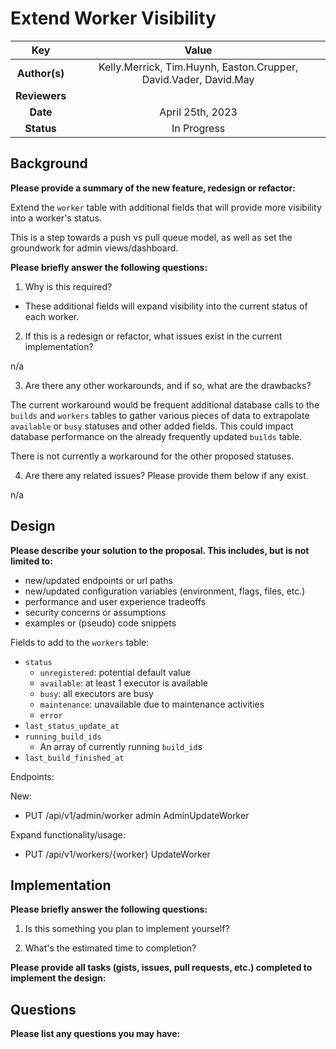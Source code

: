 # Extend Worker Visibility

<!--
The name of this markdown file should:

1. Short and contain no more then 30 characters

2. Contain the date of submission in MM-DD format

3. Clearly state what the proposal is being submitted for
-->

| Key           | Value |
| :-----------: | :-: |
| **Author(s)** | Kelly.Merrick, Tim.Huynh, Easton.Crupper, David.Vader, David.May |
| **Reviewers** |  |
| **Date**      | April 25th, 2023 |
| **Status**    | In Progress |

<!--
If you're already working with someone, please add them to the proper author/reviewer category.

If not, please leave the reviewer category empty and someone from the Vela team will assign it to themself.

Here is a brief explanation of the different proposal statuses:

1. Reviewed: The proposal is currently under review or has been reviewed.

2. Accepted: The proposal has been accepted and is ready for implementation.

3. In Progress: An accepted proposal is being implemented by actual work.

NOTE: The design is subject to change during this phase.

4. Cancelled: While or before implementation the proposal was cancelled.

NOTE: This can happen for a multitude of reasons.

5. Complete: This feature/change is implemented.
-->

## Background

<!--
This section is intended to describe the new feature, redesign or refactor.
-->

**Please provide a summary of the new feature, redesign or refactor:**

<!--
Provide your description here.
-->

Extend the `worker` table with additional fields that will provide more visibility into a worker's status.

This is a step towards a push vs pull queue model, as well as set the groundwork for admin views/dashboard.

**Please briefly answer the following questions:**

1. Why is this required?

* These additional fields will expand visibility into the current status of each worker.

2. If this is a redesign or refactor, what issues exist in the current implementation?

n/a

3. Are there any other workarounds, and if so, what are the drawbacks?

The current workaround would be frequent additional database calls to the `builds` and `workers` tables to gather various pieces of data to extrapolate `available` or `busy` statuses and other added fields. This could impact database performance on the already frequently updated `builds` table.

There is not currently a workaround for the other proposed statuses.

4. Are there any related issues? Please provide them below if any exist.

n/a

## Design

<!--
This section is intended to explain the solution design for the proposal.

NOTE: If there are no current plans for a solution, please leave this section blank.
-->

**Please describe your solution to the proposal. This includes, but is not limited to:**

* new/updated endpoints or url paths
* new/updated configuration variables (environment, flags, files, etc.)
* performance and user experience tradeoffs
* security concerns or assumptions
* examples or (pseudo) code snippets

Fields to add to the `workers` table:
* `status`
  * `unregistered`: potential default value
  * `available`: at least 1 executor is available
  * `busy`: all executors are busy
  * `maintenance`: unavailable due to maintenance activities
  * `error`
* `last_status_update_at`
* `running_build_ids`
  * An array of currently running `build_id`s
* `last_build_finished_at`

Endpoints:

New: 
* PUT /api/v1/admin/worker admin AdminUpdateWorker

Expand functionality/usage:
* PUT /api/v1/workers/{worker} UpdateWorker

## Implementation

<!--
This section is intended to explain how the solution will be implemented for the proposal.

NOTE: If there are no current plans for implementation, please leave this section blank.
-->

**Please briefly answer the following questions:**

1. Is this something you plan to implement yourself?

<!-- Answer here -->

2. What's the estimated time to completion?

<!-- Answer here -->

**Please provide all tasks (gists, issues, pull requests, etc.) completed to implement the design:**

<!-- Answer here -->

## Questions

**Please list any questions you may have:**

<!-- Answer here -->